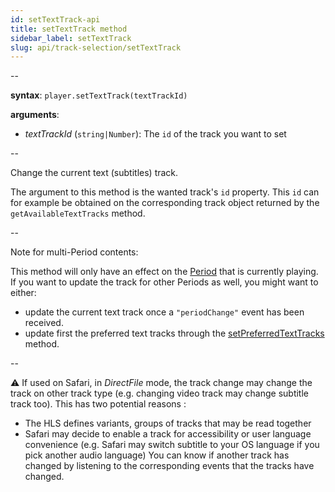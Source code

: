 ```yaml
---
id: setTextTrack-api
title: setTextTrack method
sidebar_label: setTextTrack
slug: api/track-selection/setTextTrack
---
```


--

**syntax**: `player.setTextTrack(textTrackId)`

**arguments**:

- _textTrackId_ (`string|Number`): The `id` of the track you want to set

--

Change the current text (subtitles) track.

The argument to this method is the wanted track's `id` property. This `id` can
for example be obtained on the corresponding track object returned by the
`getAvailableTextTracks` method.

--

Note for multi-Period contents:

This method will only have an effect on the [Period](../terms.md#period) that is
currently playing.
If you want to update the track for other Periods as well, you might want to
either:

- update the current text track once a `"periodChange"` event has been
  received.
- update first the preferred text tracks through the
  [setPreferredTextTracks](#meth-setPreferredTextTracks) method.

--

:warning: If used on Safari, in _DirectFile_ mode, the track change may change
the track on other track type (e.g. changing video track may change subtitle
track too).
This has two potential reasons :

- The HLS defines variants, groups of tracks that may be read together
- Safari may decide to enable a track for accessibility or user language
  convenience (e.g. Safari may switch subtitle to your OS language if you pick
  another audio language)
  You can know if another track has changed by listening to the corresponding
  events that the tracks have changed.
